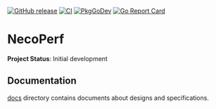 [![GitHub release](https://img.shields.io/github/release/cybozu-go/necoperf.svg?maxAge=60)][releases]
[![CI](https://github.com/cybozu-go/necoperf/actions/workflows/ci.yaml/badge.svg)](https://github.com/cybozu-go/necoperf/actions/workflows/ci.yaml)
[![PkgGoDev](https://pkg.go.dev/badge/github.com/cybozu-go/necoperf?tab=overview)](https://pkg.go.dev/github.com/cybozu-go/necoperf?tab=overview)
[![Go Report Card](https://goreportcard.com/badge/github.com/cybozu-go/necoperf)](https://goreportcard.com/report/github.com/cybozu-go/necoperf)

NecoPerf
============================

**Project Status**: Initial development

## Documentation

[docs](docs/) directory contains documents about designs and specifications.

[releases]: https://github.com/cybozu-go/necoperf/releases
